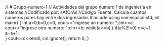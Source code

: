 // # Grupo-numero-1
// Actividades del grupo numero 1 de ingeniería en sistemas 
//Codificado por: sAfOrAs
//Código Fuente: Calcula cuantos números pares hay entre dos ingresados
#include<iostream>
using namespace std;
int main()
{
    int a=0,b=0,c=0;
    cout<<"ingrese un numero: ";cin>>a;
    cout<<"ingrese otro numero: ";cin>>b;
    while(a<=b)
    {
        if(a%2!=0)
        c=c+1; a=a+1;       
    }
    cout<<c<<endl;
    cin.ignore(); return 0;
}
